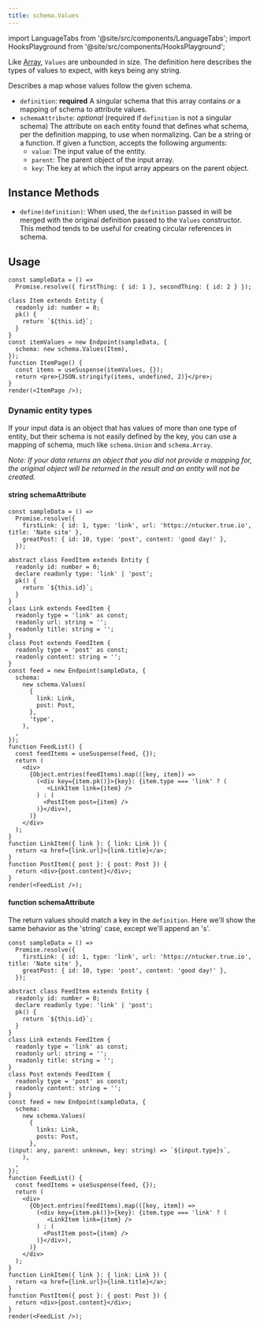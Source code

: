 ```yaml
---
title: schema.Values
---
```

<head>
  <title>schema.Values - Representing Objects with arbitrary keys | Rest Hooks</title>
</head>

import LanguageTabs from '@site/src/components/LanguageTabs';
import HooksPlayground from '@site/src/components/HooksPlayground';

Like [Array](./Array), `Values` are unbounded in size. The definition here describes the types of values to expect,
with keys being any string.

Describes a map whose values follow the given schema.

- `definition`: **required** A singular schema that this array contains _or_ a mapping of schema to attribute values.
- `schemaAttribute`: _optional_ (required if `definition` is not a singular schema) The attribute on each entity found that defines what schema, per the definition mapping, to use when normalizing.
  Can be a string or a function. If given a function, accepts the following arguments:
  - `value`: The input value of the entity.
  - `parent`: The parent object of the input array.
  - `key`: The key at which the input array appears on the parent object.

## Instance Methods

- `define(definition)`: When used, the `definition` passed in will be merged with the original definition passed to the `Values` constructor. This method tends to be useful for creating circular references in schema.

## Usage

<HooksPlayground groupId="schema" defaultOpen="y">

```tsx
const sampleData = () =>
  Promise.resolve({ firstThing: { id: 1 }, secondThing: { id: 2 } });

class Item extends Entity {
  readonly id: number = 0;
  pk() {
    return `${this.id}`;
  }
}
const itemValues = new Endpoint(sampleData, {
  schema: new schema.Values(Item),
});
function ItemPage() {
  const items = useSuspense(itemValues, {});
  return <pre>{JSON.stringify(items, undefined, 2)}</pre>;
}
render(<ItemPage />);
```

</HooksPlayground>

### Dynamic entity types

If your input data is an object that has values of more than one type of entity, but their schema is not easily defined by the key, you can use a mapping of schema, much like `schema.Union` and `schema.Array`.

_Note: If your data returns an object that you did not provide a mapping for, the original object will be returned in the result and an entity will not be created._

#### string schemaAttribute

<HooksPlayground groupId="schema" defaultOpen="y">

```tsx
const sampleData = () =>
  Promise.resolve({
    firstLink: { id: 1, type: 'link', url: 'https://ntucker.true.io', title: 'Nate site' },
    greatPost: { id: 10, type: 'post', content: 'good day!' },
  });

abstract class FeedItem extends Entity {
  readonly id: number = 0;
  declare readonly type: 'link' | 'post';
  pk() {
    return `${this.id}`;
  }
}
class Link extends FeedItem {
  readonly type = 'link' as const;
  readonly url: string = '';
  readonly title: string = '';
}
class Post extends FeedItem {
  readonly type = 'post' as const;
  readonly content: string = '';
}
const feed = new Endpoint(sampleData, {
  schema:
    new schema.Values(
      {
        link: Link,
        post: Post,
      },
      'type',
    ),
  ,
});
function FeedList() {
  const feedItems = useSuspense(feed, {});
  return (
    <div>
      {Object.entries(feedItems).map(([key, item]) =>
        (<div key={item.pk()}>{key}: {item.type === 'link' ? (
           <LinkItem link={item} />
        ) : (
          <PostItem post={item} />
        )}</div>),
      )}
    </div>
  );
}
function LinkItem({ link }: { link: Link }) {
  return <a href={link.url}>{link.title}</a>;
}
function PostItem({ post }: { post: Post }) {
  return <div>{post.content}</div>;
}
render(<FeedList />);
```

</HooksPlayground>

#### function schemaAttribute

The return values should match a key in the `definition`. Here we'll show the same behavior as the 'string'
case, except we'll append an 's'.

<HooksPlayground groupId="schema" defaultOpen="y">

```tsx
const sampleData = () =>
  Promise.resolve({
    firstLink: { id: 1, type: 'link', url: 'https://ntucker.true.io', title: 'Nate site' },
    greatPost: { id: 10, type: 'post', content: 'good day!' },
  });

abstract class FeedItem extends Entity {
  readonly id: number = 0;
  declare readonly type: 'link' | 'post';
  pk() {
    return `${this.id}`;
  }
}
class Link extends FeedItem {
  readonly type = 'link' as const;
  readonly url: string = '';
  readonly title: string = '';
}
class Post extends FeedItem {
  readonly type = 'post' as const;
  readonly content: string = '';
}
const feed = new Endpoint(sampleData, {
  schema:
    new schema.Values(
      {
        links: Link,
        posts: Post,
      },
(input: any, parent: unknown, key: string) => `${input.type}s`,
    ),
  ,
});
function FeedList() {
  const feedItems = useSuspense(feed, {});
  return (
    <div>
      {Object.entries(feedItems).map(([key, item]) =>
        (<div key={item.pk()}>{key}: {item.type === 'link' ? (
           <LinkItem link={item} />
        ) : (
          <PostItem post={item} />
        )}</div>),
      )}
    </div>
  );
}
function LinkItem({ link }: { link: Link }) {
  return <a href={link.url}>{link.title}</a>;
}
function PostItem({ post }: { post: Post }) {
  return <div>{post.content}</div>;
}
render(<FeedList />);
```

</HooksPlayground>
